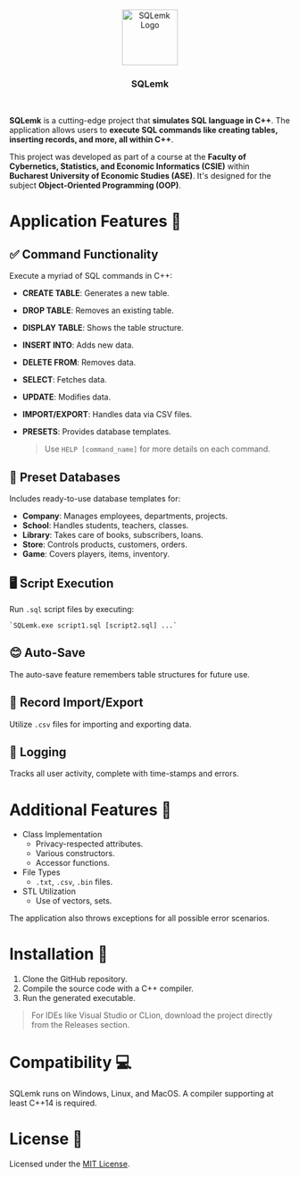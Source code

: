 <p align="center">
	<br>
    <img src="https://i.imgur.com/5f6te3x.png" alt="SQLemk Logo" width="100">
    <h3 align="center">SQLemk</h3>
    <br>
</p>

**SQLemk** is a cutting-edge project that **simulates SQL language in C++**. The application allows users to **execute SQL commands like creating tables, inserting records, and more, all within C++**. 

This project was developed as part of a course at the **Faculty of Cybernetics, Statistics, and Economic Informatics (CSIE)** within **Bucharest University of Economic Studies (ASE)**. It's designed for the subject **Object-Oriented Programming (OOP)**.

# Application Features 💪

## ✅ Command Functionality
Execute a myriad of SQL commands in C++:

- **CREATE TABLE**: Generates a new table.
- **DROP TABLE**: Removes an existing table.
- **DISPLAY TABLE**: Shows the table structure.
- **INSERT INTO**: Adds new data.
- **DELETE FROM**: Removes data.
- **SELECT**: Fetches data.
- **UPDATE**: Modifies data.
- **IMPORT/EXPORT**: Handles data via CSV files.
- **PRESETS**: Provides database templates.
  
  > Use `HELP [command_name]` for more details on each command.

## 🏢 Preset Databases
Includes ready-to-use database templates for:

- **Company**: Manages employees, departments, projects.
- **School**: Handles students, teachers, classes.
- **Library**: Takes care of books, subscribers, loans.
- **Store**: Controls products, customers, orders.
- **Game**: Covers players, items, inventory.

## 🖥️ Script Execution
Run `.sql` script files by executing:

    `SQLemk.exe script1.sql [script2.sql] ...`

## 😊 Auto-Save
The auto-save feature remembers table structures for future use.

## 📁 Record Import/Export
Utilize `.csv` files for importing and exporting data.

## 📄 Logging
Tracks all user activity, complete with time-stamps and errors.

# Additional Features 📜

- Class Implementation
  - Privacy-respected attributes.
  - Various constructors.
  - Accessor functions.
- File Types
  - `.txt`, `.csv`, `.bin` files.
- STL Utilization
  - Use of vectors, sets.

The application also throws exceptions for all possible error scenarios.

# Installation 📝

1. Clone the GitHub repository.
2. Compile the source code with a C++ compiler.
3. Run the generated executable.

> For IDEs like Visual Studio or CLion, download the project directly from the Releases section.

# Compatibility 💻

SQLemk runs on Windows, Linux, and MacOS. A compiler supporting at least C++14 is required.

# License 🪪
Licensed under the [MIT License](LICENSE).
